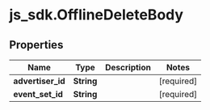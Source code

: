 # js_sdk.OfflineDeleteBody

## Properties
Name | Type | Description | Notes
------------ | ------------- | ------------- | -------------
**advertiser_id** | **String** |  | [required] 
**event_set_id** | **String** |  | [required] 
